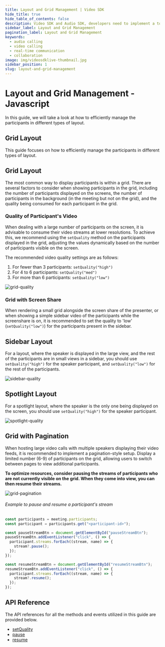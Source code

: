 ```yaml
---
title: Layout and Grid Management | Video SDK
hide_title: true
hide_table_of_contents: false
description: Video SDK and Audio SDK, developers need to implement a token server. This requires efforts on both the front-end and backend.
sidebar_label: Layout and Grid Management
pagination_label: Layout and Grid Management
keywords:
  - audio calling
  - video calling
  - real-time communication
  - collaboration
image: img/videosdklive-thumbnail.jpg
sidebar_position: 1 
slug: layout-and-grid-management
---
```


# Layout and Grid Management - Javascript

In this guide, we will take a look at how to efficiently manage the participants in different types of layout.

## Grid Layout

This guide focuses on how to efficiently manage the participants in different types of layout.

## Grid Layout

The most common way to display participants is within a grid. There are several factors to consider when showing participants in the grid, including the number of participants displayed on the screens, the number of participants in the background (in the meeting but not on the grid), and the quality being consumed for each participant in the grid.

### Quality of Participant's Video

When dealing with a large number of participants on the screen, it is advisable to consume their video streams at lower resolutions. To achieve this, we recommend using the `setQuality` method on the participants displayed in the grid, adjusting the values dynamically based on the number of participants visible on the screen.

The recommended video quality settings are as follows:

1. For fewer than 3 participants: `setQuality("high")`
2. For 4 to 6 participants: `setQuality("med")`
3. For more than 6 participants: `setQuality("low")`

![grid-quality](/img/grid-quality.png)

### Grid with Screen Share

When rendering a small grid alongside the screen share of the presenter, or when showing a simple sidebar video of the participants while the screenshare is on, it is recommended to set the quality to 'low' (`setQuality("low")`) for the participants present in the sidebar.

## Sidebar Layout

For a layout, where the speaker is displayed in the large view, and the rest of the participants are in small views in a sidebar, you should use `setQuality("high")` for the speaker participant, and `setQuality("low")` for the rest of the participants. 

![sidebar-quality](/img/sidebar-quality.png)

## Spotlight Layout

For a spotlight layout, where the speaker is the only one being displayed on the screen, you should use `setQuality("high")` for the speaker participant.

![spotlight-quality](/img/spotlight-quality.png)

## Grid with Pagination

When hosting large video calls with multiple speakers displaying their video feeds, it is recommended to implement a pagination-style setup. Display a limited number (6-9) of participants on the grid, allowing users to switch between pages to view additional participants.

**To optimize resources, consider pausing the streams of participants who are not currently visible on the grid. When they come into view, you can then resume their streams.**

![grid-pagination](/img/grid-pagination.png)

###### Example to pause and resume a participant's stream

```js
const participants = meeting.participants;
const participant = participants.get("<participant-id>");

const pauseStreamBtn = document.getElementById("pauseStreamBtn");
pauseStreamBtn.addEventListener("click", () => {
  participant.streams.forEach((stream, name) => {
    stream?.pause();
  });
});

const resumeStreamBtn = document.getElementById("resumeStreamBtn");
resumeStreamBtn.addEventListener("click", () => {
  participant.streams.forEach((stream, name) => {
    stream?.resume();
  });
});
```

## API Reference

The API references for all the methods and events utilized in this guide are provided below.

- [setQuality](/javascript/api/sdk-reference/participant-class/methods#setquality)
- [pause](/javascript/api/sdk-reference/stream-class/methods#pause)
- [resume](/javascript/api/sdk-reference/stream-class/methods#resume)
